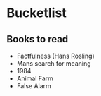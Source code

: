 # Bucketlist

## Books to read

- Factfulness (Hans Rosling)
- Mans search for meaning
- 1984
- Animal Farm
- False Alarm

<MyTest/>